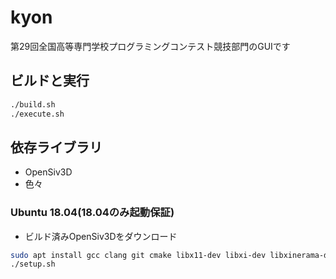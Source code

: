 # kyon

第29回全国高等専門学校プログラミングコンテスト競技部門のGUIです

## ビルドと実行

```sh
./build.sh
./execute.sh
```

## 依存ライブラリ

- OpenSiv3D
- 色々

### Ubuntu 18.04(18.04のみ起動保証)

- ビルド済みOpenSiv3Dをダウンロード
```sh
sudo apt install gcc clang git cmake libx11-dev libxi-dev libxinerama-dev libxcursor-dev libxrandr-dev libjpeg-dev libpng-dev libgl1-mesa-dev libglu1-mesa-dev libglib2.0-dev libfreetype6-dev libturbojpeg-dev libopenal-dev libfontconfig-dev libudev-dev libboost-dev libboost-all-dev libglew-dev libbox2d-dev libgif-dev libopencv-dev
./setup.sh
```
